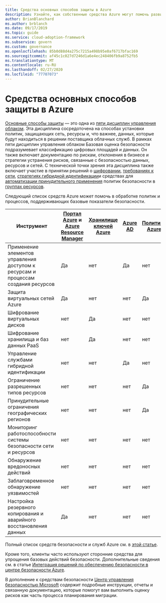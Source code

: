 ```yaml
---
title: Средства основных способов защиты в Azure
description: Узнайте, как собственные средства Azure могут помочь развитым политикам и процессам, которые поддерживают дисциплину управления базовыми показателями безопасности.
author: BrianBlanchard
ms.author: brblanch
ms.date: 09/17/2019
ms.topic: guide
ms.service: cloud-adoption-framework
ms.subservice: govern
ms.custom: governance
ms.openlocfilehash: 85b0d88d4a275c7215a498b95e0af6717bfac169
ms.sourcegitcommit: af45c1c027d7246d1a6e4ec248406fb9a8752fb5
ms.translationtype: MT
ms.contentlocale: ru-RU
ms.lasthandoff: 02/27/2020
ms.locfileid: "77707073"
---
```

# <a name="security-baseline-tools-in-azure"></a>Средства основных способов защиты в Azure

[Основные способы защиты](./index.md) — это одна из [пяти дисциплин управления облаком](../governance-disciplines.md). Эта дисциплина сосредоточена на способах установки политик, защищающих сеть, ресурсы и, что важнее, данных, которые будут находиться в решении поставщика облачных служб. В рамках пяти дисциплин управления облаком Базовая оценка безопасности подразумевает классификацию цифровых площадей и данных. Он также включает документацию по рискам, отклонения в бизнесе и стратегии устранения рисков, связанные с безопасностью данных, ресурсов и сетей. С технической точки зрения эта дисциплина также включает участие в принятии решений о [шифровании](../../decision-guides/encryption/index.md), [требованиях к сети](../../decision-guides/software-defined-network/index.md), [стратегиях гибридной идентификации](../../decision-guides/identity/index.md)и средствах для [автоматизации принудительного применения](../../decision-guides/policy-enforcement/index.md) политик безопасности в [группах ресурсов](../../decision-guides/resource-consistency/index.md).

Следующий список средств Azure может помочь в обработке политик и процессов, поддерживающих базовые показатели безопасности.

| Инструмент | [Портал Azure](https://azure.microsoft.com/features/azure-portal) и [Azure Resource Manager](https://docs.microsoft.com/azure/azure-resource-manager/resource-group-overview)  | [Хранилище ключей Azure](https://docs.microsoft.com/azure/key-vault)  | [Azure AD](https://docs.microsoft.com/azure/active-directory/fundamentals/active-directory-whatis) | [Политика Azure](https://docs.microsoft.com/azure/governance/policy/overview) | [Центр безопасности Azure](https://docs.microsoft.com/azure/security-center/security-center-intro) | [Azure Monitor](https://docs.microsoft.com/azure/azure-monitor/overview) |
|------------------------------------------------------------|---------------------------------|-----------------|----------|--------------|-----------------------|---------------|
| Применение элементов управления доступом к ресурсам и процессам создания ресурсов   | Да                             | нет              | Да      | нет           | нет                    | нет            |
| Защита виртуальных сетей Azure                                    | Да                             | нет              | нет       | Да          | нет                    | нет            |
| Шифрование виртуальных дисков                                     | нет                              | Да             | нет       | нет           | нет                    | нет            |
| Шифрование хранилища и баз данных PaaS                         | нет                              | Да             | нет       | нет           | нет                    | нет            |
| Управление службами гибридной идентификации                            | нет                              | нет              | Да      | нет           | нет                    | нет            |
| Ограничение разрешенных типов ресурсов                         | нет                              | нет              | нет       | Да          | нет                    | нет            |
| Принудительные ограничения географических регионов                          | нет                              | нет              | нет       | Да          | нет                    | нет            |
| Мониторинг работоспособности системы безопасности сети и ресурсов          | нет                              | нет              | нет       | нет           | Да                   | Да           |
| Обнаружение вредоносных действий                                  | нет                              | нет              | нет       | нет           | Да                   | Да           |
| Заблаговременное обнаружение уязвимостей                        | нет                              | нет              | нет       | нет           | Да                   | нет            |
| Настройка резервного копирования и аварийного восстановления данных                     | Да                             | нет              | нет       | нет           | нет                    | нет            |

Полный список средств безопасности и служб Azure см. в [этой статье](https://docs.microsoft.com/azure/security/azure-security-services-technologies).

Кроме того, клиенты часто используют сторонние средства для упрощения базовых действий безопасности. Дополнительные сведения см. в статье [Интеграция решений по обеспечению безопасности в центре безопасности Azure](https://docs.microsoft.com/azure/security-center/security-center-partner-integration).

В дополнение к средствам безопасности [Центр управления безопасностью Microsoft](https://www.microsoft.com/trustcenter/guidance/risk-assessment) содержит подробные инструкции, отчеты и связанную документацию, которые помогут вам выполнить оценку рисков как часть процесса планирования миграции.
